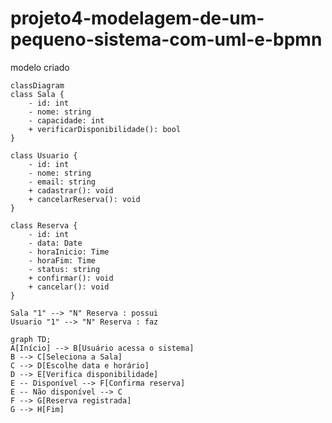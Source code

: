 # projeto4-modelagem-de-um-pequeno-sistema-com-uml-e-bpmn

modelo criado

    classDiagram
    class Sala {
        - id: int
        - nome: string
        - capacidade: int
        + verificarDisponibilidade(): bool
    }

    class Usuario {
        - id: int
        - nome: string
        - email: string
        + cadastrar(): void
        + cancelarReserva(): void
    }

    class Reserva {
        - id: int
        - data: Date
        - horaInicio: Time
        - horaFim: Time
        - status: string
        + confirmar(): void
        + cancelar(): void
    }

    Sala "1" --> "N" Reserva : possui
    Usuario "1" --> "N" Reserva : faz

    graph TD;
    A[Início] --> B[Usuário acessa o sistema]
    B --> C[Seleciona a Sala]
    C --> D[Escolhe data e horário]
    D --> E[Verifica disponibilidade]
    E -- Disponível --> F[Confirma reserva]
    E -- Não disponível --> C
    F --> G[Reserva registrada]
    G --> H[Fim]


